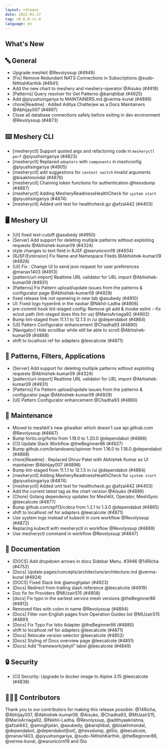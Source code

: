 ```yaml
---
layout: release
date: 2022-01-17
tag: v0.6.0-rc-4
language: en
---
```


## What's New
## 🔤 General
- Upgrade meshkit @Revolyssup (#4949)
- [Fix] Remove Redundant NATS Connections in Subscriptions @sudo-NithishKarthik (#4941)
- Add the new chart to meshery and meshery-operator @Aisuko (#4918)
- [Patterns] Query resolver for Get Patterns @bariqhibat (#4925)
- Add @piyushsingariya to MAINTAINERS.md @verma-kunal (#4899)
- chore[Readme] : Added Aditya Chatterjee as a Docs Maintainers @Abhijay007 (#4897)
-  Close all database connections safely before exiting in dev environment  @Revolyssup (#4873)

## ⌨️ Meshery CLI

- [mesheryctl] Support quoted args and refactoring code in `mesheryctl perf` @piyushsingariya (#4823)
- [mesheryctl] Replaced `adapters` with `components` in meshconfig @piyushsingariya (#4905)
- [mesheryctl] add suggestions for `context switch` invalid arguments @bisakhmondal (#4876)
- [mesheryctl] Chaining token functions for authentication @hexxdump (#4887)
- [mesheryctl] Adding MesheryReadinessHealthCheck for `system start` @piyushsingariya (#4874)
- [mesheryctl] Added unit test for healthcheck.go @afzal442 (#4403)

## 🖥 Meshery UI

- [UI] fixed text-cutoff @asubedy (#4950)
- [Server] Add support for deleting multiple patterns without exploiting requests @Abhishek-kumar09 (#4324)
- style changes to text field in RJSF @warunicorn19 (#4934)
- [RJSF/Extension] Fix Name and Namespace Fileds @Abhishek-kumar09 (#4928)
- [UI] Fix : Change UI to send json request for user preferences @manav1403 (#4913)
- [pattern/url-import] Realtime URL validator for URL import @Abhishek-kumar09 (#4931)
- [Patterns] Fix Pattern upload/update issues from the patterns & configurator page @Abhishek-kumar09 (#4929)
- fixed release link not openeing in new tab @asubedy (#4910)
- UI: Fixed logo hyperlink in the navbar @Nikhil-Ladha (#4906)
- pre-commit hook lint-staged config: Remove git add & invoke eslint --fix w/out path (lint-staged does this for us) @MarioArriaga92 (#4902)
- Bump lint-staged from 11.1.1 to 12.1.5 in /ui @dependabot (#4884)
- [UI] Pattern Configurator enhancement  @Chadha93 (#4890)
- [Navigator] Hide scrollbar while still be able to scroll @Abhishek-kumar09 (#4888)
- shift to localhost ref for adapters @leecalcote (#4871)

## 🔋 Patterns, Filters, Applications

- [Server] Add support for deleting multiple patterns without exploiting requests @Abhishek-kumar09 (#4324)
- [pattern/url-import] Realtime URL validator for URL import @Abhishek-kumar09 (#4931)
- [Patterns] Fix Pattern upload/update issues from the patterns & configurator page @Abhishek-kumar09 (#4929)
- [UI] Pattern Configurator enhancement  @Chadha93 (#4890)

## 🧰 Maintenance

- Moved to meshkit's new gitwalker which doesn't use api.github.com @Revolyssup (#4667)
- Bump fortio.org/fortio from 1.19.0 to 1.20.0 @dependabot (#4866)
- [Cl] Update Slack Workflow @theBeginner86 (#4927)
- Bump github.com/briandowns/spinner from 1.16.0 to 1.18.0 @dependabot (#4868)
- chore[Readme] : Replaced Dhruv Patel with Abhishek Kumar as UI maintainer @Abhijay007 (#4898)
- Bump lint-staged from 11.1.1 to 12.1.5 in /ui @dependabot (#4884)
- [mesheryctl] Adding MesheryReadinessHealthCheck for `system start` @piyushsingariya (#4874)
- [mesheryctl] Added unit test for healthcheck.go @afzal442 (#4403)
- Add the current latest tag as the chart version @Aisuko (#4886)
- [Chore] Golang dependency updates for MeshKit, Operator, MeshSync @leecalcote (#4877)
- Bump github.com/spf13/cobra from 1.2.1 to 1.3.0 @dependabot (#4865)
- shift to localhost ref for adapters @leecalcote (#4871)
- Use system logs instead of kubectl in core workflow @Revolyssup (#4872)
- Replacing kubectl with mesheryctl in workflow @Revolyssup (#4869)
- Use mesheryctl command in workflow @Revolyssup (#4847)

## 📖 Documentation

- [DOCS] Add dropdown arrows in docs Sidebar Menu. #3946 @14Richa (#4752)
- [Docs] Update pages/concepts/architecture/architecture.md @verma-kunal (#4924)
- [DOCS] Fixed Slack link @amoghjalan (#4923)
- [Docs] Redirect from trailing slash reference @leecalcote (#4919)
- Doc fix for Providers @MUzairS15 (#4908)
- [docs] Fix typo in the earliest service mesh versions @theBeginner86 (#4912)
- Removed files with colon in name @Revolyssup (#4894)
- [Docs] Filter non-English pages from Operation Guides list @MUzairS15 (#4891)
- [Docs] Fix Typo For Istio Adapter @theBeginner86 (#4880)
- shift to localhost ref for adapters @leecalcote (#4871)
- [Docs] Relocate version selector @leecalcote (#4852)
- [Docs] Styling of Docs overview page @leecalcote (#4851)
- [Docs] Add "framework/jekyll" label @leecalcote (#4849)

## 🔒 Security

- [CI] Security: Upgrade to docker image to Alpine 3.15 @leecalcote (#4838)

## 👨🏽‍💻 Contributors

Thank you to our contributors for making this release possible:
@14Richa, @Abhijay007, @Abhishek-kumar09, @Aisuko, @Chadha93, @MUzairS15, @MarioArriaga92, @Nikhil-Ladha, @Revolyssup, @adithyaakrishna, @afzal442, @amoghjalan, @asubedy, @bariqhibat, @bisakhmondal, @dependabot, @dependabot[bot], @hexxdump, @l5io, @leecalcote, @manav1403, @piyushsingariya, @sudo-NithishKarthik, @theBeginner86, @verma-kunal, @warunicorn19 and l5io
